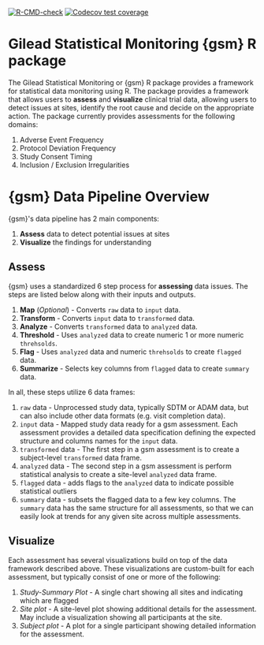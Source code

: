 <!-- badges: start -->
[![R-CMD-check](https://github.com/Gilead-BioStats/gsm/workflows/R-CMD-check-main/badge.svg)](https://github.com/Gilead-BioStats/gsm/actions)
[![Codecov test coverage](https://codecov.io/gh/Gilead-BioStats/gsm/branch/dev/graph/badge.svg)](https://codecov.io/gh/Gilead-BioStats/gsm?branch=dev)
<!-- badges: end -->

# Gilead Statistical Monitoring {gsm} R package

The Gilead Statistical Monitoring or {gsm} R package provides a framework for statistical data monitoring using R. The package provides a framework that allows users to **assess** and **visualize** clinical trial data, allowing users to detect issues at sites, identify the root cause and decide on the appropriate action. The package currently provides assessments for the following domains: 

1. Adverse Event Frequency
2. Protocol Deviation Frequency
3. Study Consent Timing
4. Inclusion / Exclusion Irregularities

# {gsm} Data Pipeline Overview 

{gsm}'s data pipeline has 2 main components: 

1. **Assess** data to detect potential issues at sites
2. **Visualize** the findings for understanding

## Assess

{gsm} uses a standardized 6 step process for **assessing** data issues. The steps are listed below along with their inputs and outputs. 

1. **Map** (*Optional*) - Converts `raw` data to `input` data.
2. **Transform** - Converts `input` data to `transformed` data.
3. **Analyze** - Converts `transformed` data to `analyzed` data.
4. **Threshold** - Uses `analyzed` data to create numeric 1 or more numeric `threhsolds`.
5. **Flag** - Uses `analyzed` data and numeric `threhsolds` to create `flagged` data.
6. **Summarize** - Selects key columns from `flagged` data to create `summary` data.

In all, these steps utilize 6 data frames: 

1. `raw` data - Unprocessed study data, typically SDTM or ADAM data, but can also include other data formats (e.g. visit completion data). 
2. `input` data - Mapped study data ready for a gsm assessment. Each assessment provides a detailed data specification defining the expected structure and columns names for the `input` data. 
3. `transformed` data - The first step in a gsm assessment is to create a subject-level `transformed` data frame. 
4. `analyzed` data - The second step in a gsm assessment is perform statistical analysis to create a site-level `analyzed` data frame. 
5. `flagged` data - adds flags to the `analyzed` data to indicate possible statistical outliers
6. `summary` data - subsets the flagged data to a few key columns. The `summary` data has the same structure for all assessments, so that we can easily look at trends for any given site across multiple assessments. 

## Visualize

Each assessment has several visualizations build on top of the data framework described above. These visualizations are custom-built for each assessment, but typically consist of one or more of the following: 

1. *Study-Summary Plot* - A single chart showing all sites and indicating which are flagged
2. *Site plot* - A site-level plot showing additional details for the assessment. May include a visualization showing all participants at the site. 
3. *Subject plot* - A plot for a single participant showing detailed information for the assessment. 
